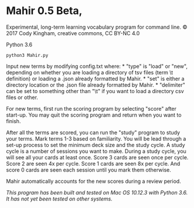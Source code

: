# Mahir 0.5 Beta,
Experimental, long-term learning vocabulary program for command line.
© 2017 Cody Kingham, creative commons, CC BY-NC 4.0

Python 3.6


`python3 Mahir.py`


Input new terms by modifying config.txt where:
	* "type" is "load" or "new", depending on whether you are loading a directory of tsv files (term \t definition) or loading a .json already formatted by Mahir. 
	* "set" is either a directory location or the .json file already formatted by Mahir.
	* "delimiter" can be set to something other than "\t" if you want to load a directory csv files or other. 


For new terms, first run the scoring program by selecting "score" after start-up. You may quit the scoring program and return when you want to finish.

After all the terms are scored, you can run the "study" program to study your terms. Mark terms 1-3 based on familiarity. You will be lead through a set-up process to set the minimum deck size and the study cycle. A study cycle is a number of sessions you want to make. During a study cycle, you will see all your cards at least once. Score 3 cards are seen once per cycle. Score 2 are seen 4x per cycle. Score 1 cards are seen 8x per cycle. And score 0 cards are seen each session until you mark them otherwise.

Mahir automatically accounts for the new scores during a review period. 

*This program has been built and tested on Mac OS 10.12.3 with Python 3.6. It has not yet been tested on other systems.*